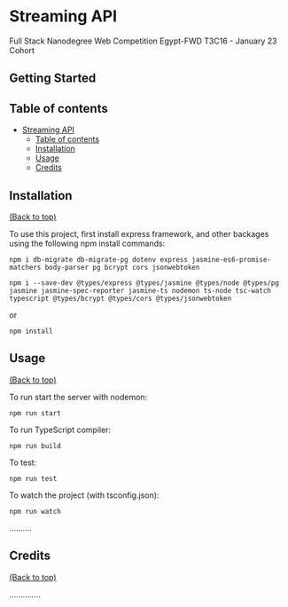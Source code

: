 # Streaming API

Full Stack Nanodegree Web Competition Egypt-FWD T3C16 - January 23 Cohort


## Getting Started

## Table of contents
- [Streaming API](#Streaming-API)
    - [Table of contents](#table-of-contents)
    - [Installation](#Installation)
    - [Usage](#Usage)
    - [Credits](#Credits)

## Installation

[(Back to top)](#table-of-contents)

To use this project, first install express framework, and other backages using the following npm install commands:

    npm i db-migrate db-migrate-pg dotenv express jasmine-es6-promise-matchers body-parser pg bcrypt cors jsonwebtoken

    npm i --save-dev @types/express @types/jasmine @types/node @types/pg jasmine jasmine-spec-reporter jasmine-ts nodemon ts-node tsc-watch typescript @types/bcrypt @types/cors @types/jsonwebtoken 

or

    npm install


## Usage

[(Back to top)](#table-of-contents)


To run start the server with nodemon:

    npm run start


To run TypeScript compiler:

    npm run build

To test:

    npm run test

To watch the project (with tsconfig.json):

    npm run watch
..........


## Credits

[(Back to top)](#table-of-contents)

..............
